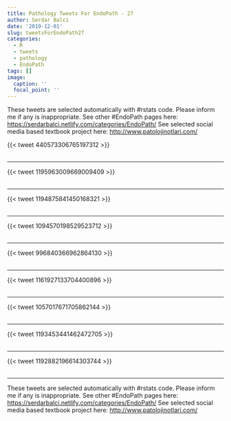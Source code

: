 ```yaml
---
title: Pathology Tweets For EndoPath - 27
author: Serdar Balci
date: '2019-12-01'
slug: tweetsForEndoPath27
categories:
  - R
  - tweets
  - pathology
  - EndoPath
tags: []
image:
  caption: ''
  focal_point: ''
---
```



These tweets are selected automatically with #rstats code. Please inform me if any is inappropriate.
See other #EndoPath pages here: https://serdarbalci.netlify.com/categories/EndoPath/ 
See selected social media based textbook project here: http://www.patolojinotlari.com/

{{< tweet 440573306765197312 >}}
<br>
<br>
<hr>
{{< tweet 1195963009669009409 >}}
<br>
<br>
<hr>
{{< tweet 1194875841450168321 >}}
<br>
<br>
<hr>
{{< tweet 1094570198529523712 >}}
<br>
<br>
<hr>
{{< tweet 996840366962864130 >}}
<br>
<br>
<hr>
{{< tweet 1161927133704400896 >}}
<br>
<br>
<hr>
{{< tweet 1057017671705862144 >}}
<br>
<br>
<hr>
{{< tweet 1193453441462472705 >}}
<br>
<br>
<hr>
{{< tweet 1192882196614303744 >}}
<br>
<br>
<hr>


These tweets are selected automatically with #rstats code. Please inform me if any is inappropriate.
See other #EndoPath pages here: https://serdarbalci.netlify.com/categories/EndoPath/ 
See selected social media based textbook project here: http://www.patolojinotlari.com/
